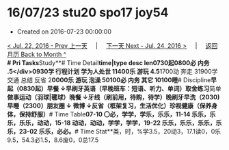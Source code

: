 # 16/07/23 stu20 spo17 joy54

* Created on 2016-07-23 00:00:00

[&lt; Jul. 22, 2016 - Prev 上一天](d22.md)     \|     [下一天 Next - Jul. 24, 2016 &gt;](d24.md)     \|     [返回月历 Back to Month ^](index.md)   
**\# Pri Tasks**Study**\# Time Detail**time\|type desc len0730起0800必 内务 .5&lt;/div&gt;**0930学 行程计划 学为人处世 1**1400乐 游玩 4.5**1700动 奔走 31900学 交通 总结 反省 2**0000乐 游玩 泡澡 50100必 内务 其它 10100睡**\# Discipline**早起（0830起）早餐 ↓早刷牙英语（早晚班车：短语、听力、单词）**取舍**练习**简单**做事运动（羽球\|毽球）晚餐 ↓牙线（刷前用，待购，待学）晚刷牙早洗（2030\)早睡（2300）朋友圈 ↓ 微博 ↓反省（框架复习，生活优化）珍视健康（保养身体，保持舒服）**\# Time Table**07-10 〇必，学学，学乐，乐乐，11-14 乐乐，乐乐，乐乐，动动，15-18 动动，动动，学学，学学，19-22 乐乐，乐乐，乐乐，乐乐，23-02 乐乐，必必。**\# Time Stat**类，时，%学3.5，20动3，17.1读0，0乐9.5，54.3必1.5，8.6废0，0总17.5

